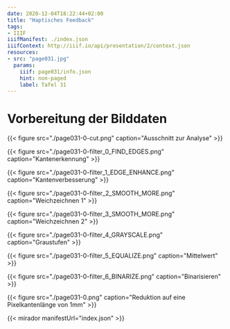 ```yaml
---
date: 2020-12-04T18:22:44+02:00
title: "Haptisches Feedback"
tags:
- IIIF
iiifManifest: ./index.json
iiifContext: http://iiif.io/api/presentation/2/context.json
resources:
- src: "page031.jpg"
  params:
    iiif: page031/info.json
    hint: non-paged
    label: Tafel 31
---
```


<!--more-->

# Vorbereitung der Bilddaten

{{< figure src="./page031-0-cut.png" caption="Ausschnitt zur Analyse" >}}

{{< figure src="./page031-0-filter_0_FIND_EDGES.png" caption="Kantenerkennung" >}}

{{< figure src="./page031-0-filter_1_EDGE_ENHANCE.png" caption="Kantenverbesserung" >}}

{{< figure src="./page031-0-filter_2_SMOOTH_MORE.png" caption="Weichzeichnen 1" >}}

{{< figure src="./page031-0-filter_3_SMOOTH_MORE.png" caption="Weichzeichnen 2" >}}

{{< figure src="./page031-0-filter_4_GRAYSCALE.png" caption="Graustufen" >}}

{{< figure src="./page031-0-filter_5_EQUALIZE.png" caption="Mittelwert" >}}

{{< figure src="./page031-0-filter_6_BINARIZE.png" caption="Binarisieren" >}}

{{< figure src="./page031-0.png" caption="Reduktion auf eine Pixelkantenlänge von 1mm" >}}

{{< mirador manifestUrl="index.json" >}}

